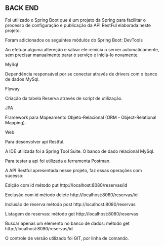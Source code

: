 ## BACK END

 Foi utilizado o Spring Boot que é um projeto da Spring para facilitar o processo de configuração e publicação da API RestFul elaborada neste projeto.

Foram adicionados os seguintes módulos do Spring Boot: 
DevTools

  Ao efetuar alguma altereção e salvar ele reinicia o server automaticamente, sem precisar manualmente parar o serviço e iniciá-lo novamente.

MySql
  
  Dependência responsável por se conectar através de drivers com o banco de dados MySql.
  
Flyway

  Criação da tabela Reserva através de script de utilização.

JPA
  
   Framework para Mapeamento Objeto-Relacional (ORM - Object-Relational Mapping). 
  
Web

  Para desenvolver api Restful.

A IDE utilizada foi a Spring Tool Suite. O banco de dado relacional MySql.

Para testar a api foi utilizada a ferramenta Postman.

A API Restful apresentada nesse projeto, faz essas operações com sucesso:

 Edição com id método put http://localhost:8080/reservas/id
 
 Exclusão com id método delete http://localhost:8080/reservas/id
 
 Inclusão de reserva método post http://localhost:8080/reservas
 
 Listagem de reservas: método get http://localhost:8080/reservas
 
 Buscar apenas um elemento no banco de dados: método get http://localhost:8080/reservas/id


O controle de versão utilizado foi GIT, por linha de comando.
